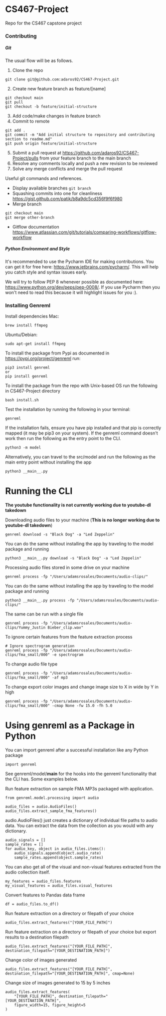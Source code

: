 # CS467-Project
Repo for the CS467 capstone project

### Contributing

##### Git
The usual flow will be as follows.

1. Clone the repo
```
git clone git@github.com:adaros92/CS467-Project.git
```
2. Create new feature branch as feature/[name]
```
git checkout main
git pull
git checkout -b feature/initial-structure
```
3. Add code/make changes in feature branch
4. Commit to remote
```
git add .
git commit -m "Add initial structure to repository and contributing section to readme.md"
git push origin feature/initial-structure
```
5. Submit a pull request at https://github.com/adaros92/CS467-Project/pulls from your feature branch to the main branch
6. Resolve any comments locally and push a new revision to be reviewed
7. Solve any merge conflicts and merge the pull request

Useful git commands and references.

* Display available branches `git branch`
* Squashing commits into one for cleanliness https://gist.github.com/patik/b8a9dc5cd356f9f6f980
* Merge branch 
```
git checkout main
git merge other-branch
```
* Gitflow documentation https://www.atlassian.com/git/tutorials/comparing-workflows/gitflow-workflow

##### Python Environment and Style
It's recommended to use the Pycharm IDE for making contributions. You can get it for free here: https://www.jetbrains.com/pycharm/. This will help you catch style and syntax issues early. 

We will try to follow PEP 8 whenever possible as documented here: https://www.python.org/dev/peps/pep-0008/. If you use Pycharm then you won't need to read this because it will highlight issues for you :). 

### Installing Genreml
Install dependencies
Mac:
```
brew install ffmpeg
```

Ubuntu/Debian:
```
sudo apt-get install ffmpeg
```

To install the package from Pypi as documented in https://pypi.org/project/genreml run:
```
pip3 install genreml
or
pip install genreml
```

To install the package from the repo with Unix-based OS run the following in CS467-Project directory
```
bash install.sh
```

Test the installation by running the following in your terminal:
```
genreml
```

If the installation fails, ensure you have pip installed and that pip is correctly mapped (it may be pip3 on your system). If the genreml command
doesn't work then run the following as the entry point to the CLI.
```
python3 -m model
```

Alternatively, you can travel to the src/model and run the following as the main entry point without installing the app
```
python3 __main__.py
```

# Running the CLI

**The youtube functionality is not currently working due to youtube-dl takedown**

Downloading audio files to your machine (**This is no longer working due to youtube-dl takedown**)
```
genreml download -s "Black Dog" -a "Led Zeppelin"
```

You can do the same without installing the app by traveling to the model package and running
```
python3 __main__.py download -s "Black Dog" -a "Led Zeppelin"
```

Processing audio files stored in some drive on your machine
```
genreml process -fp "/Users/adamsrosales/Documents/audio-clips/"
```

You can do the same without installing the app by traveling to the model package and running
```
python3 __main__.py process -fp "/Users/adamsrosales/Documents/audio-clips/"
```

The same can be run with a single file
```
genreml process -fp "/Users/adamsrosales/Documents/audio-clips/Yummy_Justin Bieber_clip.wav"
```

To ignore certain features from the feature extraction process
```
# Ignore spectrogram generation
genreml process -fp "/Users/adamsrosales/Documents/audio-clips/fma_small/000" -e spectrogram
```

To change audio file type
```
genreml process -fp "/Users/adamsrosales/Documents/audio-clips/fma_small/000" -af mp3
```

To change export color images and change image size to X in wide by Y in high
```
genreml process -fp "/Users/adamsrosales/Documents/audio-clips/fma_small/000" -cmap None -fw 15.0 -fh 5.0
```

# Using genreml as a Package in Python

You can import genreml after a successful installation like any Python package
```
import genreml
```

See genreml/model/__main__ for the hooks into the genreml functionality that the CLI has. Some examples below.

Run feature extraction on sample FMA MP3s packaged with application.
```
from genreml.model.processing import audio

audio_files = audio.AudioFiles()
audio_files.extract_sample_fma_features()
```

audio.AudioFiles() just creates a dictionary of individual file paths to audio data. You can extract the data from the
collection as you would with any dictionary.
```
audio_signals = []
sample_rates = []
for audio_key, object in audio_files.items():
    audio_signals.append(object.audio_rate)
    sample_rates.append(object.sample_rates)
```

You can also get all of the visual and non-visual features extracted from the audio collection itself.
```
my_features = audio_files.features
my_visual_features = audio_files.visual_features
```

Convert features to Pandas data frame
```
df = audio_files.to_df()
```

Run feature extraction on a directory or filepath of your choice
```
audio_files.extract_features("[YOUR_FILE_PATH]")
```

Run feature extraction on a directory or filepath of your choice but export results to a destination filepath
```
audio_files.extract_features("[YOUR_FILE_PATH]", destination_filepath="[YOUR_DESTINATION_PATH]")
```

Change color of images generated
```
audio_files.extract_features("[YOUR_FILE_PATH]", destination_filepath="[YOUR_DESTINATION_PATH]", cmap=None)
```

Change size of images generated to 15 by 5 inches
```
audio_files.extract_features(
    "[YOUR_FILE_PATH]", destination_filepath="[YOUR_DESTINATION_PATH]",
    figure_width=15, figure_height=5
)
```